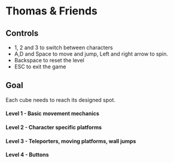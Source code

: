 # Thomas & Friends


## Controls

- 1, 2 and 3 to switch between characters
- A,D and Space to move and jump, Left and right arrow to spin.
- Backspace to reset the level
- ESC to exit the game

## Goal

Each cube needs to reach its designed spot.

#### Level 1 - Basic movement mechanics

#### Level 2 - Character specific platforms

#### Level 3 - Teleporters, moving platforms, wall jumps

#### Level 4 - Buttons
